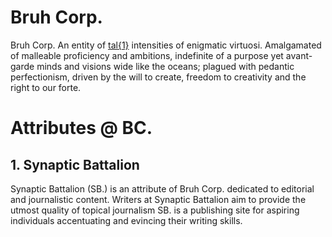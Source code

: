 # Bruh Corp.

Bruh Corp. An entity of [tal{1}](https://bruh-corp.github.io/pages/tal-doc.html) intensities of enigmatic virtuosi. Amalgamated of malleable proficiency and ambitions, indefinite of a purpose yet avant-garde minds and visions wide like the oceans; plagued with pedantic perfectionism, driven by the will to create, freedom to creativity and the right to our forte.

# Attributes @ BC.

## 1. Synaptic Battalion

Synaptic Battalion (SB.) is an attribute of Bruh Corp. dedicated to editorial and journalistic content. Writers at Synaptic Battalion aim to provide the utmost quality of topical journalism SB. is a publishing site for aspiring individuals accentuating and evincing their writing skills.